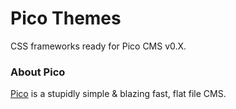 # Pico Themes

CSS frameworks ready for Pico CMS v0.X.

### About Pico

[Pico](http://picocms.org/) is a stupidly simple & blazing fast, flat file CMS.
